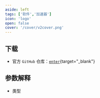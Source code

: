 ```yaml
---
aside: left
tags: ['软件','加速器']
icon: 'logo'
open: false
cover: '/cover/v2cover.png'
---
```



## 下载

- 官方 `GitHub` 仓库：[`enter`](https://github.com/2dust/v2rayN/releases){target="_blank"}  


## 参数解释

- 类型

